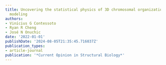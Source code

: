 ```yaml
---
title: Uncovering the statistical physics of 3D chromosomal organization using data-driven
  modeling
authors:
- Vinı́cius G Contessoto
- Ryan R Cheng
- José N Onuchic
date: '2022-01-01'
publishDate: '2024-08-05T21:35:45.716037Z'
publication_types:
- article-journal
publication: '*Current Opinion in Structural Biology*'
---
```

